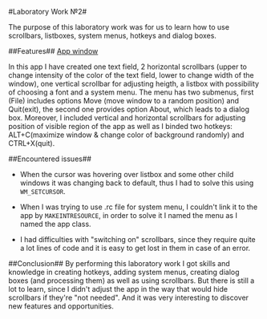 #Laboratory Work №2#

The purpose of this laboratory work was for us to learn how to use scrollbars, listboxes, system menus, hotkeys and dialog boxes.

##Features##
[App window]()

In this app I have created one text field, 2 horizontal scrollbars (upper to change intensity of the color of the text field, lower to change width of the window), one vertical scrollbar for adjusting heigth, a listbox with possibility of choosing a font and a system menu. The menu has two submenus, first (File) includes options Move (move window to a random position) and Quit(exit), the second one provides option About, which leads to a dialog box. Moreover, I included vertical and horizontal scrollbars for adjusting position of visible region of the app as well as I binded two hotkeys: ALT+C(maximize window & change color of background randomly) and CTRL+X(quit).

##Encountered issues##
* When the cursor was hovering over listbox and some other child windows it was changing back to default, thus I had to solve this using `WM_SETCURSOR`.

* When I was trying to use .rc file for system menu, I couldn't link it to the app by `MAKEINTRESOURCE`, in order to solve it I named the menu as I named the app class.

* I had difficulties with "switching on" scrollbars, since they require quite a lot lines of code and it is easy to get lost in them in case of an error.

##Conclusion##
By performing this laboratory work I got skills and knowledge in creating hotkeys, adding system menus, creating dialog boxes (and processing them) as well as using scrollbars. But there is still a lot to learn, since I didn't adjust the app in the way that would hide scrollbars if they're "not needed". And it was very interesting to discover new features and opportunities.
